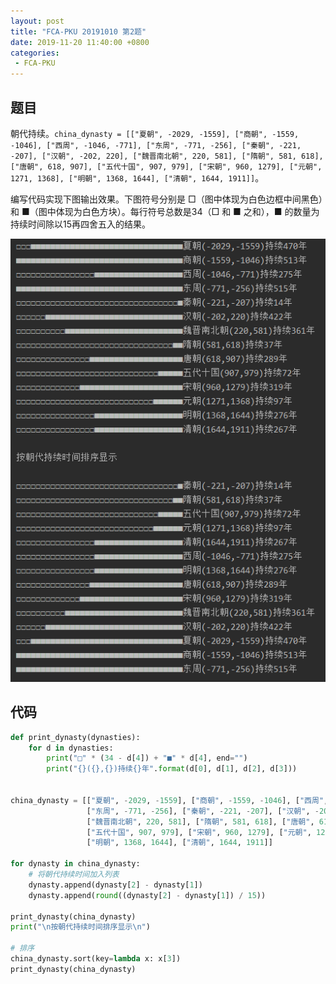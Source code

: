```yaml
---
layout: post
title: "FCA-PKU 20191010 第2题"
date: 2019-11-20 11:40:00 +0800
categories: 
 - FCA-PKU
---
```


## 题目

朝代持续。`china_dynasty = [["夏朝", -2029, -1559], ["商朝", -1559, -1046], ["西周", -1046, -771], ["东周", -771, -256], ["秦朝", -221, -207], ["汉朝", -202, 220], ["魏晋南北朝", 220, 581], ["隋朝", 581, 618], ["唐朝", 618, 907], ["五代十国", 907, 979], ["宋朝", 960, 1279], ["元朝", 1271, 1368], ["明朝", 1368, 1644], ["清朝", 1644, 1911]]`。

<!-- more -->

编写代码实现下图输出效果。下图符号分别是 □（图中体现为白色边框中间黑色）和 ■（图中体现为白色方块）。每行符号总数是34（□ 和 ■ 之和），■ 的数量为持续时间除以15再四舍五入的结果。

![2](/assets/images/FCA-PKU/2.png)

## 代码

```python
def print_dynasty(dynasties):
    for d in dynasties:
        print("□" * (34 - d[4]) + "■" * d[4], end="")
        print("{}({},{})持续{}年".format(d[0], d[1], d[2], d[3]))


china_dynasty = [["夏朝", -2029, -1559], ["商朝", -1559, -1046], ["西周", -1046, -771],
                 ["东周", -771, -256], ["秦朝", -221, -207], ["汉朝", -202, 220],
                 ["魏晋南北朝", 220, 581], ["隋朝", 581, 618], ["唐朝", 618, 907],
                 ["五代十国", 907, 979], ["宋朝", 960, 1279], ["元朝", 1271, 1368],
                 ["明朝", 1368, 1644], ["清朝", 1644, 1911]]

for dynasty in china_dynasty:
    # 将朝代持续时间加入列表
    dynasty.append(dynasty[2] - dynasty[1])
    dynasty.append(round((dynasty[2] - dynasty[1]) / 15))

print_dynasty(china_dynasty)
print("\n按朝代持续时间排序显示\n")

# 排序
china_dynasty.sort(key=lambda x: x[3])
print_dynasty(china_dynasty)
```
